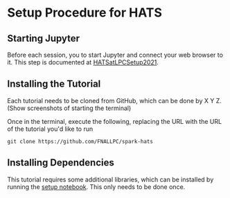 Setup Procedure for HATS
========================


Starting Jupyter
----------------

Before each session, you to start Jupyter and connect your web browser to it.
This step is documented at [HATSatLPCSetup2021](https://twiki.cern.ch/twiki/bin/view/CMS/HATSatLPCSetup2021).

Installing the Tutorial
-----------------------

Each tutorial needs to be cloned from GitHub, which can be done by X Y Z. (Show
screenshots of starting the terminal)

Once in the terminal, execute the following, replacing the URL with the URL
of the tutorial you'd like to run

```
git clone https://github.com/FNALLPC/spark-hats
```

Installing Dependencies
-----------------------

This tutorial requires some additional libraries, which can be installed by
running the [setup notebook](setup-libraries.ipynb). This only needs to be
done once.

